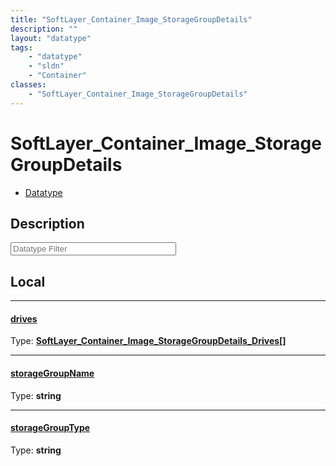 ```yaml
---
title: "SoftLayer_Container_Image_StorageGroupDetails"
description: ""
layout: "datatype"
tags:
    - "datatype"
    - "sldn"
    - "Container"
classes:
    - "SoftLayer_Container_Image_StorageGroupDetails"
---
```


# SoftLayer_Container_Image_StorageGroupDetails
<div id='service-datatype'>
    <ul id='sldn-reference-tabs'>
        <li id='datatype'> <a href='/reference/datatypes/SoftLayer_Container_Image_StorageGroupDetails' >Datatype</a></li>
    </ul>
</div>

## Description 






<!-- Filer BEGIN -->
<div class="view-filters">
        <div class="clearfix">
            <div class="search-input-box">
                <input placeholder="Datatype Filter" onkeyup="titleSearch(inputId='prop-input', divId='properties', elementClass='prop-row')" 
                    type="text" id="prop-input" value="" size="30" maxlength="128" class="form-text">
            </div>
        </div>
</div>
<!-- Filer END -->

<div id="properties" class="content">
<div id="localProperties" class="prop-content" >

## Local
<div class="prop-row">

-----
[drives]: #drives
#### [drives]
  
<span class="type-label">Type: </span>**<a href='/reference/datatypes/SoftLayer_Container_Image_StorageGroupDetails_Drives'>SoftLayer_Container_Image_StorageGroupDetails_Drives[] </a>**


</div>
<div class="prop-row">

-----
[storageGroupName]: #storagegroupname
#### [storageGroupName]
  
<span class="type-label">Type: </span>**string**


</div>
<div class="prop-row">

-----
[storageGroupType]: #storagegrouptype
#### [storageGroupType]
  
<span class="type-label">Type: </span>**string**


</div>
</div>
<!-- LOCAL PROPERTY END -->

</div>


